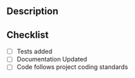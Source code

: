 ## Description

<!-- Provide a brief description of your changes -->


## Checklist
- [ ] Tests added
- [ ] Documentation Updated
- [ ] Code follows project coding standards
